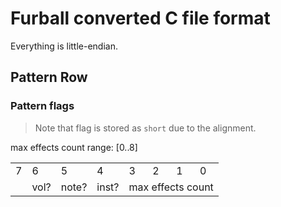 # Furball converted C file format

Everything is little-endian.

## Pattern Row

### Pattern flags

> Note that flag is stored as `short` due to the alignment.

max effects count range: [0..8]

<table>
  <tr>
    <td>7</td>
    <td>6</td>
    <td>5</td>
    <td>4</td>
    <td>3</td>
    <td>2</td>
    <td>1</td>
    <td>0</td>
  </tr>
  <tr>
    <td></td>
    <td>vol?</td>
    <td>note?</td>
    <td>inst?</td>
    <td colspan="4">max effects count</td>
  </tr>
</table>
